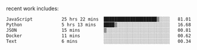 
<!--<img width="1415" height="100" alt="blu" src="https://github.com/rdsilva01/rdsilva01/assets/101207588/deb060e5-d035-4f09-b511-e3f50605b207">-->

<!-- \> Enthusiastic about developing and building solutions <br>
\> Computer Science and Engineering @ UBI -->

<!-- <a href="https://www.rodrigosilva.live/">personal website</a> 🏁 -->

<!-- ![](https://komarev.com/ghpvc/?username=rdsilva01) -->

recent work includes:
<!--START_SECTION:waka-->

```txt
JavaScript           25 hrs 22 mins  ████████████████████▒░░░░   81.01 %
Python               5 hrs 13 mins   ████▒░░░░░░░░░░░░░░░░░░░░   16.68 %
JSON                 15 mins         ▒░░░░░░░░░░░░░░░░░░░░░░░░   00.81 %
Docker               11 mins         ░░░░░░░░░░░░░░░░░░░░░░░░░   00.62 %
Text                 6 mins          ░░░░░░░░░░░░░░░░░░░░░░░░░   00.34 %
```

<!--END_SECTION:waka-->

